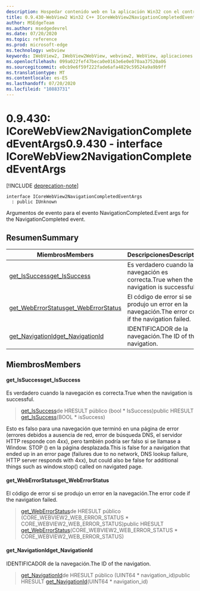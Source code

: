 ```yaml
---
description: Hospedar contenido web en la aplicación Win32 con el control Microsoft Edge WebView2
title: 0.9.430-WebView2 Win32 C++ ICoreWebView2NavigationCompletedEventArgs
author: MSEdgeTeam
ms.author: msedgedevrel
ms.date: 07/20/2020
ms.topic: reference
ms.prod: microsoft-edge
ms.technology: webview
keywords: IWebView2, IWebView2WebView, webview2, WebView, aplicaciones Win32, Win32, Edge, ICoreWebView2, ICoreWebView2Host, control de explorador, HTML Edge
ms.openlocfilehash: 099a022fef47beca0e0163e6e0e070aa37520a06
ms.sourcegitcommit: e0cb9e6f59f222fade6afa4829c59524a9a9b9ff
ms.translationtype: MT
ms.contentlocale: es-ES
ms.lasthandoff: 07/20/2020
ms.locfileid: "10883731"
---
```

# <span data-ttu-id="95dc4-104">0.9.430: ICoreWebView2NavigationCompletedEventArgs</span><span class="sxs-lookup"><span data-stu-id="95dc4-104">0.9.430 - interface ICoreWebView2NavigationCompletedEventArgs</span></span> 

[!INCLUDE [deprecation-note](../../includes/deprecation-note.md)]

```
interface ICoreWebView2NavigationCompletedEventArgs
  : public IUnknown
```

<span data-ttu-id="95dc4-105">Argumentos de evento para el evento NavigationCompleted.</span><span class="sxs-lookup"><span data-stu-id="95dc4-105">Event args for the NavigationCompleted event.</span></span>

## <span data-ttu-id="95dc4-106">Resumen</span><span class="sxs-lookup"><span data-stu-id="95dc4-106">Summary</span></span>

 <span data-ttu-id="95dc4-107">Miembros</span><span class="sxs-lookup"><span data-stu-id="95dc4-107">Members</span></span>                        | <span data-ttu-id="95dc4-108">Descripciones</span><span class="sxs-lookup"><span data-stu-id="95dc4-108">Descriptions</span></span>
--------------------------------|---------------------------------------------
[<span data-ttu-id="95dc4-109">get_IsSuccess</span><span class="sxs-lookup"><span data-stu-id="95dc4-109">get_IsSuccess</span></span>](#get_issuccess) | <span data-ttu-id="95dc4-110">Es verdadero cuando la navegación es correcta.</span><span class="sxs-lookup"><span data-stu-id="95dc4-110">True when the navigation is successful.</span></span>
[<span data-ttu-id="95dc4-111">get_WebErrorStatus</span><span class="sxs-lookup"><span data-stu-id="95dc4-111">get_WebErrorStatus</span></span>](#get_weberrorstatus) | <span data-ttu-id="95dc4-112">El código de error si se produjo un error en la navegación.</span><span class="sxs-lookup"><span data-stu-id="95dc4-112">The error code if the navigation failed.</span></span>
[<span data-ttu-id="95dc4-113">get_NavigationId</span><span class="sxs-lookup"><span data-stu-id="95dc4-113">get_NavigationId</span></span>](#get_navigationid) | <span data-ttu-id="95dc4-114">IDENTIFICADOR de la navegación.</span><span class="sxs-lookup"><span data-stu-id="95dc4-114">The ID of the navigation.</span></span>

## <span data-ttu-id="95dc4-115">Miembros</span><span class="sxs-lookup"><span data-stu-id="95dc4-115">Members</span></span>

#### <span data-ttu-id="95dc4-116">get_IsSuccess</span><span class="sxs-lookup"><span data-stu-id="95dc4-116">get_IsSuccess</span></span> 

<span data-ttu-id="95dc4-117">Es verdadero cuando la navegación es correcta.</span><span class="sxs-lookup"><span data-stu-id="95dc4-117">True when the navigation is successful.</span></span>

> <span data-ttu-id="95dc4-118">[get_IsSuccess](#get_issuccess)de HRESULT público (bool \* IsSuccess)</span><span class="sxs-lookup"><span data-stu-id="95dc4-118">public HRESULT [get_IsSuccess](#get_issuccess)(BOOL \* isSuccess)</span></span>

<span data-ttu-id="95dc4-119">Esto es falso para una navegación que terminó en una página de error (errores debidos a ausencia de red, error de búsqueda DNS, el servidor HTTP responde con 4xx), pero también podría ser falso si se llamase a Window. STOP () en la página desplazada.</span><span class="sxs-lookup"><span data-stu-id="95dc4-119">This is false for a navigation that ended up in an error page (failures due to no network, DNS lookup failure, HTTP server responds with 4xx), but could also be false for additional things such as window.stop() called on navigated page.</span></span>

#### <span data-ttu-id="95dc4-120">get_WebErrorStatus</span><span class="sxs-lookup"><span data-stu-id="95dc4-120">get_WebErrorStatus</span></span> 

<span data-ttu-id="95dc4-121">El código de error si se produjo un error en la navegación.</span><span class="sxs-lookup"><span data-stu-id="95dc4-121">The error code if the navigation failed.</span></span>

> <span data-ttu-id="95dc4-122">[get_WebErrorStatus](#get_weberrorstatus)de HRESULT público (CORE_WEBVIEW2_WEB_ERROR_STATUS \* CORE_WEBVIEW2_WEB_ERROR_STATUS)</span><span class="sxs-lookup"><span data-stu-id="95dc4-122">public HRESULT [get_WebErrorStatus](#get_weberrorstatus)(CORE_WEBVIEW2_WEB_ERROR_STATUS \* CORE_WEBVIEW2_WEB_ERROR_STATUS)</span></span>

#### <span data-ttu-id="95dc4-123">get_NavigationId</span><span class="sxs-lookup"><span data-stu-id="95dc4-123">get_NavigationId</span></span> 

<span data-ttu-id="95dc4-124">IDENTIFICADOR de la navegación.</span><span class="sxs-lookup"><span data-stu-id="95dc4-124">The ID of the navigation.</span></span>

> <span data-ttu-id="95dc4-125">[get_NavigationId](#get_navigationid)de HRESULT público (UINT64 \* navigation_id)</span><span class="sxs-lookup"><span data-stu-id="95dc4-125">public HRESULT [get_NavigationId](#get_navigationid)(UINT64 \* navigation_id)</span></span>

